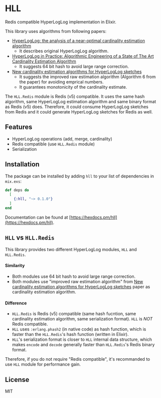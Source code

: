 # HLL

Redis compatible HyperLogLog implementation in Elixir.

This library uses algorithms from following papers:

- [HyperLogLog: the analysis of a near-optimal cardinality estimation algorithm](http://algo.inria.fr/flajolet/Publications/FlFuGaMe07.pdf)
    - It describes original HyperLogLog algorithm.
- [HyperLogLog in Practice: Algorithmic Engineering of a State of The Art Cardinality Estimation Algorithm](http://static.googleusercontent.com/media/research.google.com/en//pubs/archive/40671.pdf)
    - It suggests 64 bit hash to avoid large range correction.
- [New cardinality estimation algorithms for HyperLogLog sketches](https://arxiv.org/pdf/1702.01284.pdf)
    - It suggests the improved raw estimation algorithm (Algorithm 6 from the paper) for avoiding emprical numbers.
    - It guarantees monotonicity of the cardinality estimate.

The `HLL.Redis` module is Redis (v5) compatible. It uses the same hash algorithm, same HyperLogLog estimation algorithm and same binary format as Redis (v5) does. Therefore, it could consume HyperLogLog sketches from Redis and it could generate HyperLogLog sketches for Redis as well.

## Features

- HyperLogLog operations (add, merge, cardinality)
- Redis compatible (use `HLL.Redis` module)
- Serialization

## Installation

The package can be installed by adding `hll` to your list of dependencies in `mix.exs`:

```elixir
def deps do
  [
    {:hll, "~> 0.1.0"}
  ]
end
```

Documentation can be found at [https://hexdocs.pm/hll](https://hexdocs.pm/hll).

## `HLL` vs `HLL.Redis`

This library provides two different HyperLogLog modules, `HLL` and `HLL.Redis`.

#### Similarity

- Both modules use 64 bit hash to avoid large range correction.
- Both modules use "improved raw estimation algorithm" from [New cardinality estimation algorithms for HyperLogLog sketches](https://arxiv.org/pdf/1702.01284.pdf) paper as cardinality estimation algorithm.

#### Difference

- `HLL.Redis` is Redis (v5) compatible (same hash fucntion, same cardinality estimation algorithm, same serialization format). `HLL` is *NOT* Redis compatible.
- `HLL` uses `:erlang.phash2` (in native code) as hash function, which is faster than the `HLL.Redis`'s hash function (written in Elixir).
- `HLL`'s serialization format is closer to `HLL` internal data structure, which makes `encode` and `decode` generally faster than `HLL.Redis`'s Redis binary format.

Therefore, if you do not require "Redis compatible", it's recommanded to use `HLL` module for performance gain.

## License

MIT
